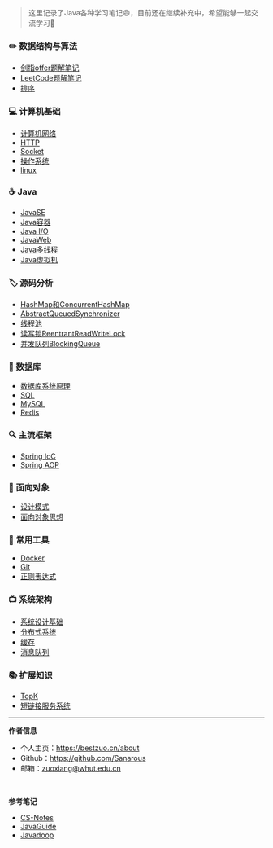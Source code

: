 > 这里记录了Java各种学习笔记😄，目前还在继续补充中，希望能够一起交流学习💯

### ✏️ 数据结构与算法
- [剑指offer题解笔记](剑指offer)
- [LeetCode题解笔记](Leetcode题解)
- [排序](排序)

### 💻 计算机基础
- [计算机网络](计算机网络)
- [HTTP](http)
- [Socket](socket)
- [操作系统](操作系统)
- [linux](linux)

### ☕️ Java
- [JavaSE](javase)
- [Java容器](java容器)
- [Java I/O](javaio)
- [JavaWeb](javaweb)
- [Java多线程](java多线程)
- [Java虚拟机](java虚拟机)

### 🏷️ 源码分析
- [HashMap和ConcurrentHashMap](HashMap和ConcurrentHashMap)
- [AbstractQueuedSynchronizer](AQS)
- [线程池](线程池)
- [读写锁ReentrantReadWriteLock](读写锁)
- [并发队列BlockingQueue](BlockingQueue)

### 💾 数据库
- [数据库系统原理](数据库系统原理)
- [SQL](sql)
- [MySQL](mysql)
- [Redis](redis)

### 🔍 主流框架
- [Spring IoC](spring-ioc)
- [Spring AOP](spring-aop) 


### 🎨 面向对象
- [设计模式](设计模式)
- [面向对象思想](面向对象思想.md)

### 🔧 常用工具
- [Docker](docker)
- [Git](git)
- [正则表达式](正则表达式)

### 📺  系统架构

- [系统设计基础](系统设计基础)
- [分布式系统](分布式系统)
- [缓存](缓存)
- [消息队列](消息队列)

### 📚 扩展知识

- [TopK](topk)
- [短链接服务系统](短链接服务系统)

-----

**作者信息**
* 个人主页：https://bestzuo.cn/about
* Github：https://github.com/Sanarous
* 邮箱：zuoxiang@whut.edu.cn
<br/>

**参考笔记**
- [CS-Notes](https://github.com/CyC2018/CS-Notes)
- [JavaGuide](https://github.com/Snailclimb/JavaGuide)
- [Javadoop](https://www.javadoop.com/)
